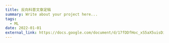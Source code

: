 ```yaml
---
title: 反向科普文章定稿
summary: Write about your project here...
tags:
  - ML
date: 2022-01-01
external_link: https://docs.google.com/document/d/17fDDfHoc_xS5aX5uisDilKifvFsxbXmr/edit?usp=drive_web&ouid=112804120924956201010&rtpof=true
---
```

